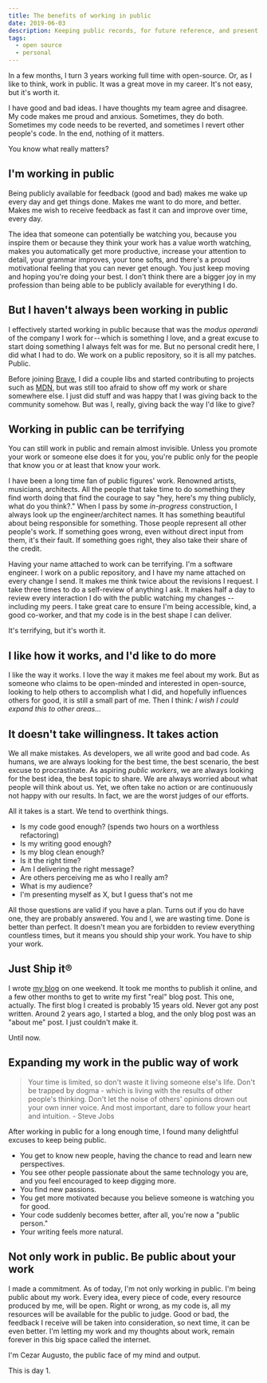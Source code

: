 ```yaml
---
title: The benefits of working in public
date: 2019-06-03
description: Keeping public records, for future reference, and present joy.
tags:
  - open source
  - personal
---
```


In a few months, I turn 3 years working full time with open-source. Or, as I like to think, work in public. It was a great move in my career. It's not easy, but it's worth it.

I have good and bad ideas. I have thoughts my team agree and disagree. My code makes me proud and anxious. Sometimes, they do both. Sometimes my code needs to be reverted, and sometimes I revert other people's code. In the end, nothing of it matters.

You know what really matters?

## I'm working in public

Being publicly available for feedback (good and bad) makes me wake up every day and get things done. Makes me want to do more, and better. Makes me wish to receive feedback as fast it can and improve over time, every day.

The idea that someone can potentially be watching you, because you inspire them or because they think your work has a value worth watching, makes you automatically get more productive, increase your attention to detail, your grammar improves, your tone softs, and there's a proud motivational feeling that you can never get enough. You just keep moving and hoping you're doing your best. I don't think there are a bigger joy in my profession than being able to be publicly available for everything I do.

## But I haven't always been working in public

I effectively started working in public because that was the _modus operandi_ of the company I work for -- which is something I love, and a great excuse to start doing something I always felt was for me. But no personal credit here, I did what I had to do. We work on a public repository, so it is all my patches. Public.

Before joining [Brave](https://brave.com), I did a couple libs and started contributing to projects such as [MDN](https://developer.mozilla.org/pt-BR/), but was still too afraid to show off my work or share somewhere else. I just did stuff and was happy that I was giving back to the community somehow. But was I, really, giving back the way I'd like to give?

## Working in public can be terrifying

You can still work in public and remain almost invisible. Unless you promote your work or someone else does it for you, you're public only for the people that know you or at least that know your work.

I have been a long time fan of public figures' work. Renowned artists, musicians, architects. All the people that take time to do something they find worth doing that find the courage to say "hey, here's my thing publicly, what do you think?." When I pass by some _in-progress_ construction, I always look up the engineer/architect names. It has something beautiful about being responsible for something. Those people represent all other people's work. If something goes wrong, even without direct input from them, it's their fault. If something goes right, they also take their share of the credit.

Having your name attached to work can be terrifying. I'm a software engineer. I work on a public repository, and I have my name attached on every change I send. It makes me think twice about the revisions I request. I take three times to do a self-review of anything I ask. It makes half a day to review every interaction I do with the public watching my changes -- including my peers. I take great care to ensure I'm being accessible, kind, a good co-worker, and that my code is in the best shape I can deliver.

It's terrifying, but it's worth it.

## I like how it works, and I'd like to do more

I like the way it works. I love the way it makes me feel about my work. But as someone who claims to be open-minded and interested in open-source, looking to help others to accomplish what I did, and hopefully influences others for good, it is still a small part of me. Then I think: _I wish I could expand this to other areas..._

## It doesn't take willingness. It takes action

We all make mistakes. As developers, we all write good and bad code. As humans, we are always looking for the best time, the best scenario, the best excuse to procrastinate. As aspiring _public workers_, we are always looking for the best idea, the best topic to share. We are always worried about what people will think about us. Yet, we often take no action or are continuously not happy with our results. In fact, we are the worst judges of our efforts. 

All it takes is a start. We tend to overthink things.

* Is my code good enough? (spends two hours on a worthless refactoring)
* Is my writing good enough?
* Is my blog clean enough?
* Is it the right time?
* Am I delivering the right message?
* Are others perceiving me as who I really am?
* What is my audience?
* I'm presenting myself as X, but I guess that's not me

All those questions are valid if you have a plan. Turns out if you do have one, they are probably answered. You and I, we are wasting time. Done is better than perfect. It doesn't mean you are forbidden to review everything countless times, but it means you should ship your work. You have to ship your work.

## Just Ship it®

I wrote [my blog](https://cezaraugusto.net) on one weekend. It took me months to publish it online, and a few other months to get to write my first "real" blog post. This one, actually. The first blog I created is probably 15 years old. Never got any post written. Around 2 years ago, I started a blog, and the only blog post was an "about me" post. I just couldn't make it.

Until now.

## Expanding my work in the public way of work

> Your time is limited, so don't waste it living someone else's life. Don't be trapped by dogma - which is living with the results of other people's thinking. Don't let the noise of others' opinions drown out your own inner voice. And most important, dare to follow your heart and intuition. - Steve Jobs

After working in public for a long enough time, I found many delightful excuses to keep being public.

* You get to know new people, having the chance to read and learn new perspectives.
* You see other people passionate about the same technology you are, and you feel encouraged to keep digging more.
* You find new passions.
* You get more motivated because you believe someone is watching you for good.
* Your code suddenly becomes better, after all, you're now a "public person."
* Your writing feels more natural.

## Not only work in public. Be public about your work

I made a commitment. As of today, I'm not only working in public. I'm being public about my work. Every idea, every piece of code, every resource produced by me, will be open. Right or wrong, as my code is, all my resources will be available for the public to judge. Good or bad, the feedback I receive will be taken into consideration, so next time, it can be even better. I'm letting my work and my thoughts about work, remain forever in this big space called the internet. 

I'm Cezar Augusto, the public face of my mind and output.

This is day 1.
